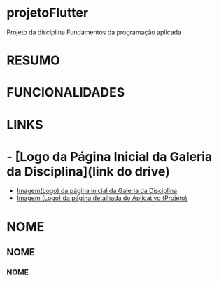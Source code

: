 # projetoFlutter
Projeto da disciplina Fundamentos da programação aplicada

# RESUMO

# FUNCIONALIDADES

# LINKS

# - [Logo da Página Inicial da Galeria da Disciplina](link do drive)
- [Imagem(Logo) da página inicial da Galeria da Disciplina](https://drive.google.com/file/d/1qEN13ljx_iHkqvlKLDzti5sspp7iHwts/view?usp=drive_link)
- [Imagem (Logo) da página detalhada do Aplicativo (Projeto)]()

# NOME 
## NOME
### NOME
